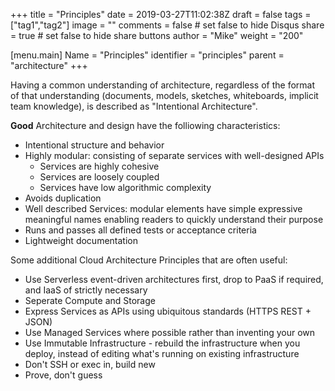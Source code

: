 +++
title = "Principles"
date = 2019-03-27T11:02:38Z
draft = false
tags = ["tag1","tag2"]
image = ""
comments = false # set false to hide Disqus
share = true	# set false to hide share buttons
author = "Mike"
weight = "200"

[menu.main] 
    Name = "Principles" 
    identifier = "principles"
    parent = "architecture"
+++

Having a common understanding of architecture, regardless of the format of that understanding (documents, models, sketches, whiteboards, implicit team knowledge), is described as "Intentional Architecture".

**Good** Architecture and design have the folliowing characteristics:

* Intentional structure and behavior
* Highly modular: consisting of separate services with well-designed APIs
    * Services are highly cohesive
    * Services are loosely coupled
    * Services have low algorithmic complexity
* Avoids duplication
* Well described Services: modular elements have simple expressive meaningful names enabling readers to quickly understand their purpose
* Runs and passes all defined tests or acceptance criteria
* Lightweight documentation

Some additional Cloud Architecture Principles that are often useful:

* Use Serverless event-driven architectures first, drop to PaaS if required, and IaaS of strictly necessary
* Seperate Compute and Storage
* Express Services as APIs using ubiquitous standards (HTTPS REST + JSON)
* Use Managed Services where possible rather than inventing your own
* Use Immutable Infrastructure - rebuild the infrastructure when you deploy, instead of editing what's running on existing infrastructure
* Don't SSH or exec in, build new
* Prove, don't guess

